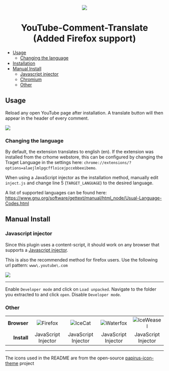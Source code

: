 <p align="center"><img src="docs/icon.png"></p>
<h1 align="center">YouTube-Comment-Translate (Added Firefox support)</h1>

* [Usage](#usage)
    * [Changing the language](#changing-the-language)
* [Installation](#installation)
* [Manual Install](#manual-install)
    * [Javascript injector](#javascript-injector)
    * [Chromium](#chromium)
    * [Other](#other)

## Usage

Reload any open YouTube page after installation. A translate button will then appear in the header of every comment. </br>

<img src="docs/usage.gif">

### Changing the language

By default, the extension translates to english (en). If the extension was
installed from the crhome webstore, this can be configured by changing the Traget
Language in the settings here: `chrome://extensions/?options=alaejlmlpgcffloicejpccebbeeibemo`.

When using a JavaScript injector as the installation method, manually edit
`inject.js` and change line 5 (`TARGET_LANGUAGE`) to the desired language.

A list of supported languages can be found here: <https://www.gnu.org/software/gettext/manual/html_node/Usual-Language-Codes.html>

## Manual Install

### Javascript injector

Since this plugin uses a content-script, it should work on any browser that
supports a [Javascript injector](https://github.com/Lor-Saba/Code-Injector).

This is also the recommended method for firefox users. Use the following url
pattern: `www\.youtube\.com`

<img src="docs/injector.png">

---

Enable `Developer mode` and click on `Load unpacked`.
Navigate to the folder you extracted to and click `open`. Disable `Developer mode`.

### Other

<table>
	<tr>
		<td align="right"><b>Browser</b></td>
		<td align="center"><img src="https://raw.githubusercontent.com/PapirusDevelopmentTeam/papirus-icon-theme/master/Papirus/48x48/apps/firefox.svg" title="Firefox"></td>
		<td align="center"><img src="https://raw.githubusercontent.com/PapirusDevelopmentTeam/papirus-icon-theme/master/Papirus/48x48/apps/icecat.svg" title="IceCat"></td>
		<td align="center"><img src="https://raw.githubusercontent.com/PapirusDevelopmentTeam/papirus-icon-theme/master/Papirus/48x48/apps/waterfox.svg" title="Waterfox"></td>
		<td align="center"><img src="https://raw.githubusercontent.com/PapirusDevelopmentTeam/papirus-icon-theme/master/Papirus/48x48/apps/iceweasel.svg" title="IceWeasel"></td>
	</tr>
	<tr>
		<td align="right"><b>Install</b></td>
		<td align="center">JavaScript Injector</td>
		<td align="center">JavaScript Injector</td>
		<td align="center">JavaScript Injector</td>
		<td align="center">JavaScript Injector</td>
	</tr>
</table>

---

The icons used in the README are from the open-source [papirus-icon-theme](https://github.com/PapirusDevelopmentTeam/papirus-icon-theme) project
